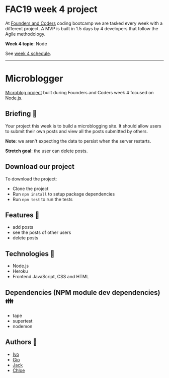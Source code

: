 # FAC19 week 4 project

At [Founders and Coders](https://www.foundersandcoders.com/about/) coding bootcamp we are tasked every week with a different project. A MVP is built in 1.5 days by 4 developers that follow the Agile methodology.

__Week 4 topic__: Node

See [week 4 schedule](https://founders-and-coders.gitbook.io/coursebook/week-4/schedule).

---

# Microblogger

[Microblog project](https://serene-peak-45045.herokuapp.com/) built during Founders and Coders week 4 focused on Node.js.

## Briefing :dart:

Your project this week is to build a microblogging site. It should allow users to submit their own posts and view all the posts submitted by others.

__Note__: we aren't expecting the data to persist when the server restarts.

__Stretch goal__: the user can delete posts.

## Download our project
To download the project:

 - Clone the project
 - Run `npm install` to setup package dependencies
 - Run `npm test` to run the tests


## Features :tada:
- add posts
- see the posts of other users
- delete posts


## Technologies :tractor:

- Node.js
- Heroku
- Frontend JavaScript, CSS and HTML

## Dependencies (NPM module dev dependencies) :family:
- tape
- supertest
- nodemon

## Authors :muscle:

- [Ivo](https://github.com/Ivo-Evans)
- [Gio](https://github.com/glrta)
- [Jack](https://github.com/jackherizsmith)
- [Chloe](https://github.com/Chloeh24)
